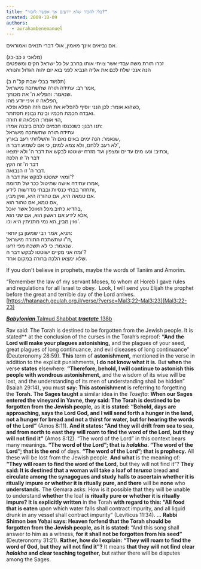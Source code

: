 ```yaml
---
title: "בלי להכיר שלא יודעים אך אפשר לזכור?"
created: 2009-10-09
authors: 
  - avrahambenemanuel
---
```

    
אם נביאים אינך מאמין, אולי דברי תנאים ואמוראים.  
  
(מלאכי ג כב-כג)  
זכרו תורת משה עבדי אשר צויתי אותו בחרב על כל ישראל חקים ומשפטים  
הנה אנכי שלח לכם את אליה הנביא לפני בוא יום יהוה הגדול והנורא  
  
  
(תלמוד בבלי שבת קל"ח ב)  
אמר רב: עתידה תורה שתשתכח מישראל,  
שנאמר: והפליא ה' את מכותך.  
הפלאה זו איני יודע מהו,  
כשהוא אומר: לכן הנני יוסיף להפליא את העם הזה הפלא ופלא,  
ואבדה חכמת חכמיו ובינת נבוניו תסתתר.  
הוי אומר: הפלאה זו תורה,  
תנו רבנן: כשנכנסו חכמים לכרם ביבנה אמרו:  
עתידה תורה שתשתכח מישראל  
שנאמר: הנה ימים באים נאם ה' והשלחתי רעב בארץ,  
לא רעב ללחם, ולא צמא למים, כי אם לשמוע דבר ה',  
וכתיב: ונעו מים עד ים ומצפון ועד מזרח ישוטטו לבקש את דבר ה' ולא ימצאו,  
דבר ה' זו הלכה  
דבר ה' זה הקץ  
דבר ה' זו הנבואה.  
ומאי ישוטטו לבקש את דבר ה'?  
אמרו עתידה אישה שתיטול ככר של תרומה,  
ותחזור בבתי כנסיות ובבתי מדרשות לידע,  
אם טמאה היא, אם טהורה היא, ואין מבין.  
אם טמא, אם טהור הוא,  
בהדיא כתיב מכל האוכל אשר יאכל,  
אלא לידע אם ראשון הוא, אם שני הוא,  
ואין מבין, הא נמי מתניתין היא וכו'.  
  
תניא, אמר רבי שמעון בן יוחאי:  
ח"ו שתשתכח התורה מישראל,  
שנאמר: כי לא תשכח מפי זרעו.  
ומה אני מקיים ישוטטו לבקש דבר ה'?  
שלא ימצאו הלכה ברורה במקום אחד.


If you don't believe in prophets, maybe the words of Taniim and Amorim.

“Remember the law of my servant Moses, to whom at Horeb I gave rules and regulations for all Israel to obey.  Look, I will send you Elijah the prophet before the great and terrible day of the Lord arrives. [https://hatanach.geulah.org.il/verse/?verse=Mal3:22-Mal3:23](Mal3:22-23)

[**_Babylonian_** Talmud Shabbat **_tractate_** 138b](https://www.sefaria.org.il/Shabbat.138b.9-10?lang=en&with=all&lang2=en)

Rav said: The Torah is destined to be forgotten from the Jewish people. It is stated** at the conclusion of the curses in the Torah’s reproof: **“And the Lord will make your plagues astonishing,** and the plagues of your seed, great plagues of long continuance, and evil diseases of long continuance” (Deuteronomy 28:59). **This** term of **astonishment,** mentioned in the verse in addition to the explicit punishments, **I do not know what it is.** But **when** the verse **states** elsewhere: **“Therefore, behold, I will continue to astonish this people with wondrous astonishment,** and the wisdom of its wise will be lost, and the understanding of its men of understanding shall be hidden” (Isaiah 29:14), you must **say: This astonishment** is referring to forgetting the **Torah.** **The Sages taught** a similar idea in the _Tosefta_: **When our Sages entered the vineyard in Yavne, they said: The Torah is destined to be forgotten from the Jewish people,** as **it is stated: “Behold, days are approaching, says the Lord God, and I will send forth a hunger in the land, not a hunger for bread and not a thirst for water, but for hearing the words of the Lord”** (Amos 8:11). **And it states: “And they will drift from sea to sea, and from north to east they will roam to find the word of the Lord, but they will not find it”** (Amos 8:12). “The word of the Lord” in this context bears many meanings. **“The word of the Lord”; that is _halakha_. “The word of the Lord”; that is the end** of days. **“The word of the Lord”; that is prophecy.** All these will be lost from the Jewish people. **And what** is the meaning of: **“They will roam to find the word of the Lord,** but they will not find it”? **They said: It is destined that a woman will take a loaf of _teruma_** bread **and circulate among the synagogues and study halls to ascertain whether it is ritually impure or whether it is ritually pure, and there** will be **none** who **understands.** The Gemara asks: How is it possible that they will be unable to understand **whether** the loaf **is ritually pure or whether it is ritually impure? It is explicitly written** in the Torah **with regard to this: “All food that is eaten** upon which water falls shall contract impurity, and all liquid drunk in any vessel shall contract impurity” (Leviticus 11:34). ...
**Rabbi Shimon ben Yoḥai says: Heaven forfend that the Torah should be forgotten from the Jewish people, as it is stated:** “And this song shall answer to him as a witness, **for it shall not be forgotten from his seed”** (Deuteronomy 31:21). **Rather, how do I explain: “They will roam to find the word of God, but they will not find it”?** It means **that they will not find**
**clear _halakha_ and clear teaching together,** but rather there will be disputes among the Sages.